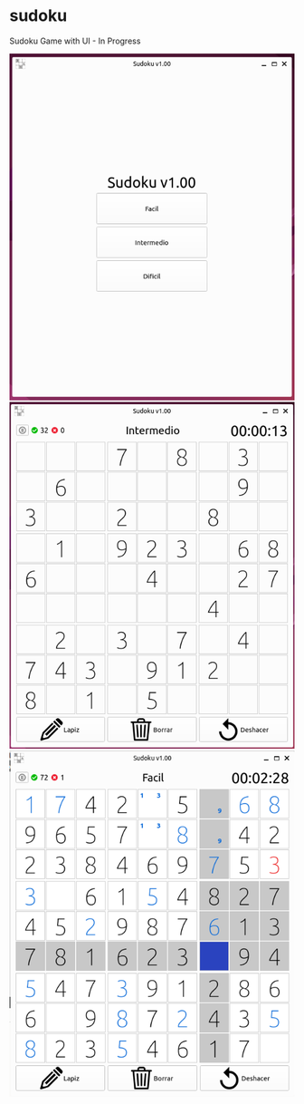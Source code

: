 # sudoku
Sudoku Game with UI - In Progress

<img src="https://github.com/dhba99/sudoku/blob/main/resources/imgs/Captura%20de%20pantalla%202024-01-12%20170427.png" />
<img src="https://github.com/dhba99/sudoku/blob/main/resources/imgs/Captura%20de%20pantalla%202024-01-12%20170529.png" />
<img src="https://github.com/dhba99/sudoku/blob/main/resources/imgs/Captura%20de%20pantalla%202024-01-12%20170846.png" />
